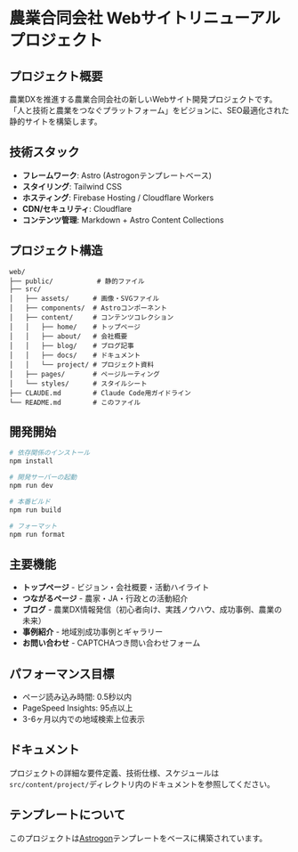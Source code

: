 # 農業合同会社 Webサイトリニューアルプロジェクト

## プロジェクト概要

農業DXを推進する農業合同会社の新しいWebサイト開発プロジェクトです。  
「人と技術と農業をつなぐプラットフォーム」をビジョンに、SEO最適化された静的サイトを構築します。

## 技術スタック

- **フレームワーク**: Astro (Astrogonテンプレートベース)
- **スタイリング**: Tailwind CSS
- **ホスティング**: Firebase Hosting / Cloudflare Workers
- **CDN/セキュリティ**: Cloudflare
- **コンテンツ管理**: Markdown + Astro Content Collections

## プロジェクト構造

```text
web/
├── public/           # 静的ファイル
├── src/
│   ├── assets/      # 画像・SVGファイル
│   ├── components/  # Astroコンポーネント
│   ├── content/     # コンテンツコレクション
│   │   ├── home/    # トップページ
│   │   ├── about/   # 会社概要
│   │   ├── blog/    # ブログ記事
│   │   ├── docs/    # ドキュメント
│   │   └── project/ # プロジェクト資料
│   ├── pages/       # ページルーティング
│   └── styles/      # スタイルシート
├── CLAUDE.md        # Claude Code用ガイドライン
└── README.md        # このファイル
```

## 開発開始

```bash
# 依存関係のインストール
npm install

# 開発サーバーの起動
npm run dev

# 本番ビルド
npm run build

# フォーマット
npm run format
```

## 主要機能

- **トップページ** - ビジョン・会社概要・活動ハイライト
- **つながるページ** - 農家・JA・行政との活動紹介
- **ブログ** - 農業DX情報発信（初心者向け、実践ノウハウ、成功事例、農業の未来）
- **事例紹介** - 地域別成功事例とギャラリー
- **お問い合わせ** - CAPTCHAつき問い合わせフォーム

## パフォーマンス目標

- ページ読み込み時間: 0.5秒以内
- PageSpeed Insights: 95点以上
- 3-6ヶ月以内での地域検索上位表示

## ドキュメント

プロジェクトの詳細な要件定義、技術仕様、スケジュールは`src/content/project/`ディレクトリ内のドキュメントを参照してください。

## テンプレートについて

このプロジェクトは[Astrogon](https://github.com/astrogon/astrogon)テンプレートをベースに構築されています。